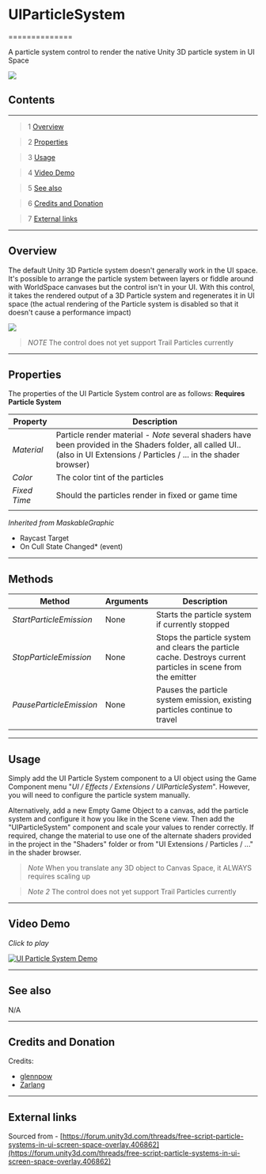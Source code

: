 # UIParticleSystem

==============

A particle system control to render the native Unity 3D particle system in UI Space

![](https://bitbucket.org/UnityUIExtensions/unity-ui-extensions/wiki/Controls/Images/UIParticleSystemExample.jpg)

## Contents

---------

> 1 [Overview](#markdown-header-overview)

> 2 [Properties](#markdown-header-properties)

> 3 [Usage](#markdown-header-usage)

> 4 [Video Demo](#markdown-header-video-demo)

> 5 [See also](#markdown-header-see-also)

> 6 [Credits and Donation](#markdown-header-credits-and-donation)

> 7 [External links](#markdown-header-external-links)

---------

## Overview

The default Unity 3D Particle system doesn't generally work in the UI space.  It's possible to arrange the particle system between layers or fiddle around with WorldSpace canvases but the control isn't in your UI.  With this control, it takes the rendered output of a 3D Particle system and regenerates it in UI space (the actual rendering of the Particle system is disabled so that it doesn't cause a performance impact)

![](https://bitbucket.org/UnityUIExtensions/unity-ui-extensions/wiki/Controls/Images/UIParticleSystemInspector.jpg)

> *NOTE* The control does not yet support Trail Particles currently

---------

## Properties

The properties of the UI Particle System control are as follows:
**Requires Particle System**

Property | Description
--------- | --------------
*Material*|Particle render material - *Note* several shaders have been provided in the Shaders folder, all called UI.. (also in UI Extensions / Particles / ... in the shader browser)
*Color*|The color tint of the particles
*Fixed Time*|Should the particles render in fixed or game time
||

*Inherited from MaskableGraphic*

* Raycast Target
* On Cull State Changed* (event)

---------

## Methods

Method | Arguments | Description
--- | --- | ---
*StartParticleEmission*|None|Starts the particle system if currently stopped
*StopParticleEmission*|None|Stops the particle system and clears the particle cache. Destroys current particles in scene from the emitter
*PauseParticleEmission*|None|Pauses the particle system emission, existing particles continue to travel
||

---------

## Usage

Simply add the UI Particle System component to a UI object using the Game Component menu "*UI / Effects / Extensions / UIParticleSystem*". However, you will need to configure the particle system manually.

Alternatively, add a new Empty Game Object to a canvas, add the particle system and configure it how you like in the Scene view. Then add the "UIParticleSystem" component and scale your values to render correctly. If required, change the material to use one of the alternate shaders provided in the project in the "Shaders" folder or from "UI Extensions / Particles / ..." in the shader browser.

> *Note* When you translate any 3D object to Canvas Space, it ALWAYS requires scaling up

> *Note 2* The control does not yet support Trail Particles currently

---------

## Video Demo

*Click to play*

[![UI Particle System Demo](https://bitbucket.org/UnityUIExtensions/unity-ui-extensions/wiki/Controls/Images/UIParticleSystemDemo.jpg)](https://bitbucket.org/UnityUIExtensions/unity-ui-extensions/wiki/Controls/Images/UIParticleSystemDemo.mp4 "UI Particle System Demo")

---------

## See also

N/A

---------

## Credits and Donation

Credits:

* [glennpow](https://forum.unity3d.com/members/glennpow.87704/)
* [Zarlang](https://forum.unity3d.com/members/zarlang.87891/)

---------

## External links

Sourced from - [https://forum.unity3d.com/threads/free-script-particle-systems-in-ui-screen-space-overlay.406862](https://forum.unity3d.com/threads/free-script-particle-systems-in-ui-screen-space-overlay.406862)

